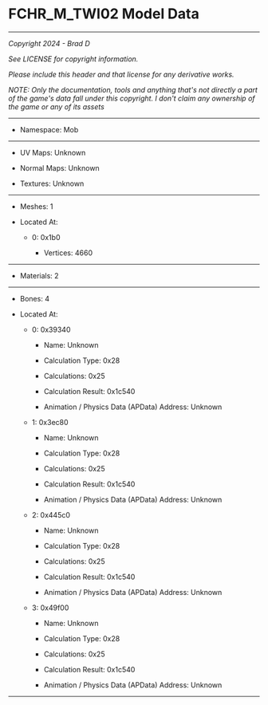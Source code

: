 # FCHR_M_TWI02 Model Data

---

*Copyright 2024 - Brad D*

*See LICENSE for copyright information.*

*Please include this header and that license for any derivative works.*

*NOTE: Only the documentation, tools and anything that's not directly a part of the game's data fall under this copyright. I don't claim any ownership of the game or any of its assets*

---

* Namespace: Mob

---

* UV Maps: Unknown

* Normal Maps: Unknown

* Textures: Unknown

---

* Meshes: 1

* Located At:

  * 0: 0x1b0

    * Vertices: 4660

---

* Materials: 2

---

* Bones: 4

* Located At:

  * 0: 0x39340

    * Name: Unknown

    * Calculation Type: 0x28

    * Calculations: 0x25

    * Calculation Result: 0x1c540

    * Animation / Physics Data (APData) Address: Unknown

  * 1: 0x3ec80

    * Name: Unknown

    * Calculation Type: 0x28

    * Calculations: 0x25

    * Calculation Result: 0x1c540

    * Animation / Physics Data (APData) Address: Unknown

  * 2: 0x445c0

    * Name: Unknown

    * Calculation Type: 0x28

    * Calculations: 0x25

    * Calculation Result: 0x1c540

    * Animation / Physics Data (APData) Address: Unknown

  * 3: 0x49f00

    * Name: Unknown

    * Calculation Type: 0x28

    * Calculations: 0x25

    * Calculation Result: 0x1c540

    * Animation / Physics Data (APData) Address: Unknown

---

